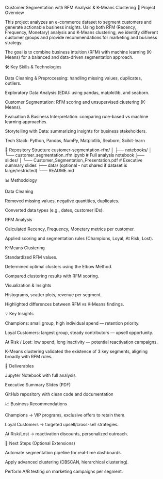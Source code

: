 Customer Segmentation with RFM Analysis & K-Means Clustering
📌 Project Overview

This project analyzes an e-commerce dataset to segment customers and generate actionable business insights. Using both RFM (Recency, Frequency, Monetary) analysis and K-Means clustering, we identify different customer groups and provide recommendations for marketing and business strategy.

The goal is to combine business intuition (RFM) with machine learning (K-Means) for a balanced and data-driven segmentation approach.

🛠️ Key Skills & Technologies

Data Cleaning & Preprocessing: handling missing values, duplicates, outliers.

Exploratory Data Analysis (EDA): using pandas, matplotlib, and seaborn.

Customer Segmentation: RFM scoring and unsupervised clustering (K-Means).

Evaluation & Business Interpretation: comparing rule-based vs machine learning approaches.

Storytelling with Data: summarizing insights for business stakeholders.

Tech Stack: Python, Pandas, NumPy, Matplotlib, Seaborn, Scikit-learn

📂 Repository Structure
customer-segmentation-rfm/
│
├── notebooks/
│   └── customer_segmentation_rfm.ipynb   # Full analysis notebook
├── slides/
│   └── Customer_Segmentation_Presentation.pdf   # Executive summary slides
├── data/   (optional - not shared if dataset is large/restricted)
└── README.md

📊 Methodology

Data Cleaning

Removed missing values, negative quantities, duplicates.

Converted data types (e.g., dates, customer IDs).

RFM Analysis

Calculated Recency, Frequency, Monetary metrics per customer.

Applied scoring and segmentation rules (Champions, Loyal, At Risk, Lost).

K-Means Clustering

Standardized RFM values.

Determined optimal clusters using the Elbow Method.

Compared clustering results with RFM scoring.

Visualization & Insights

Histograms, scatter plots, revenue per segment.

Highlighted differences between RFM vs K-Means findings.

💡 Key Insights

Champions: small group, high individual spend — retention priority.

Loyal Customers: largest group, steady contributors — upsell opportunity.

At Risk / Lost: low spend, long inactivity — potential reactivation campaigns.

K-Means clustering validated the existence of 3 key segments, aligning broadly with RFM rules.

🚀 Deliverables

Jupyter Notebook
 with full analysis

Executive Summary Slides (PDF)

GitHub repository with clean code and documentation

📈 Business Recommendations

Champions → VIP programs, exclusive offers to retain them.

Loyal Customers → targeted upsell/cross-sell strategies.

At Risk/Lost → reactivation discounts, personalized outreach.

📖 Next Steps (Optional Extensions)

Automate segmentation pipeline for real-time dashboards.

Apply advanced clustering (DBSCAN, hierarchical clustering).

Perform A/B testing on marketing campaigns per segment.
